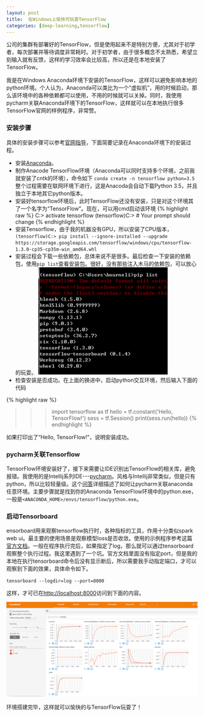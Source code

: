 ```yaml
---
layout: post
title:  在Windows上愉快可玩耍TensorFlow
categories: [deep-learning,tensorflow]
---
```


公司的集群有部署好的TensorFlow，但是使用起来不是特别方便，尤其对于初学者，每次部署并等待调度非常耗时。对于初学者，由于很多概念不太熟悉，希望立刻输入就有反馈，这样的学习效率会比较高，所以还是在本地安装了TensorFlow。

我是在Windows Anaconda环境下安装的TensorFlow，这样可以避免影响本地的python环境。个人认为，Anaconda可以类比为一个“虚拟机”，用的时候启动，那么该环境中的各种依赖都可以使用，不用的时候就可以关掉。同时，我使用pycharm关联Anaconda环境下的TensorFlow，这样就可以在本地执行很多TensorFlow官网的样例程序，非常赞。

### 安装步骤

具体的安装步骤可以参考[官网指导](https://www.tensorflow.org/install/install_windows)，下面简要记录在Anaconda环境下的安装过程。

* 安装[Anaconda](https://www.continuum.io/downloads)。
* 制作Anacode TensorFlow环境（Anaconda可以同时支持多个环境，之前我就安装了cntk的环境），命令如下
`conda create -n tensorflow python=3.5`
整个过程需要在联网环境下进行，这是Anacoda会自动下载Python 3.5，并且独立于本地其它python版本。
* 安装好tensorflow环境后，此时TensorFlow还没有安装，只是对这个环境其了一个名字为“TensorFlow”。现在，可以用cmd启动该环境
{% highlight raw %}
C:> activate tensorflow
 (tensorflow)C:>  # Your prompt should change
{% endhighlight %}
* 安装Tensorflow，由于我的机器没有GPU，所以安装了CPU版本，
`(tensorflow)C:> pip install --ignore-installed --upgrade https://storage.googleapis.com/tensorflow/windows/cpu/tensorflow-1.3.0-cp35-cp35m-win_amd64.whl `
* 安装过程会下载一些依赖包，总体来说不是很多。最后检查一下安装的依赖包，使用`pip list`查看安装包。很好，没有那些注入木马的依赖包，可以放心的玩耍。
![pip list](/img/pip_list_tensorflow.png "TensorFlow依赖包")
* 检查安装是否成功。在上面的换进中，启动python交互环境，然后输入下面的代码

{% highlight raw %}
>>> import tensorflow as tf
>>> hello = tf.constant('Hello, TensorFlow!')
>>> sess = tf.Session()
>>> print(sess.run(hello))
{% endhighlight %}


如果打印出了“Hello, TensorFlow!”，说明安装成功。

### pycharm关联Tensorflow

TensorFlow环境安装好了，接下来需要让IDE识别出TensorFlow的相关库，避免报错。我使用的是Intellij系列IDE---[pycharm](https://www.jetbrains.com/pycharm/download/)。风格与Intellij非常类似，但是只有python，所以比较轻量级。这个[问答](https://stackoverflow.com/questions/41767788/how-can-i-access-different-anaconda-environment-from-pycharm-on-windows-10)详细描述了如何让pycharm关联anaconda任意环境。主要步骤就是找到你的Anaconda TensorFlow环境中的python.exe，一般是`<ANACONDA_HOME>/envs/tensorflow/python.exe`。

### 启动Tensorboard

ensorboard用来观察tensorflow执行时，各种指标的工具，作用十分类似spark web ui。最主要的使用场景是观察模型loss是否收敛。使用的示例程序参考这篇[官方文档](https://www.tensorflow.org/get_started/monitors)。一般在程序执行完后，如果指定了log，那么就可以通过tensorboard观察整个执行过程。我这里遇到了一个坑。官方文档里面没有指定port，但是我的本地在执行tensorboard命令后没有显示断后，所以需要我手动指定端口，才可以观察到下面的效果，具体命令如下。

```
tensorboard --logdir=log --port=8000
```

这样，才可已在[http://localhost:8000](http://localhost:8000)访问到下面的内容。

![tensorboard](/img/tensorboard_snapshot.png "TensorBoard例图")



环境搭建完毕，这样就可以愉快的与TensorFlow玩耍了！
